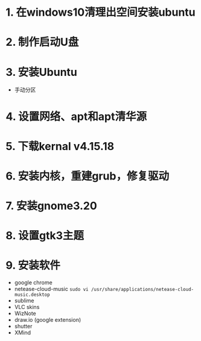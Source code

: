 # 1. 在windows10清理出空间安装ubuntu
# 2. 制作启动U盘
# 3. 安装Ubuntu
  - 手动分区
# 4. 设置网络、apt和apt清华源
# 5. 下载kernal v4.15.18
# 6. 安装内核，重建grub，修复驱动
# 7. 安装gnome3.20
# 8. 设置gtk3主题
# 9. 安装软件
  - google chrome
  - netease-cloud-music
    `sudo vi /usr/share/applications/netease-cloud-music.desktop `
  - sublime
  - VLC skins
  - WizNote
  - draw.io (google extension)
  - shutter
  - XMind
  
